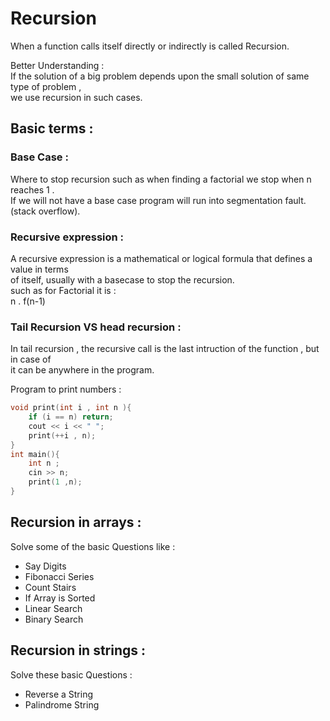 # Recursion 
 
 When a function calls itself directly or indirectly is called Recursion.<br>

 Better Understanding : <br>
 If the solution of a big problem depends upon the small solution of same type of problem ,<br> we use recursion in such cases.<br>

 ## Basic terms : 

 ### Base Case :

 Where to stop recursion such as when finding a factorial we stop when n reaches 1 .<br> If we will not have a base case program will run into segmentation fault.(stack overflow).

 ### Recursive expression : 

 A recursive expression is a mathematical or logical formula that defines a value in terms<br>of itself, usually with a basecase to stop the recursion. <br>
 such as for Factorial it is : <br>
 n . f(n-1)
<br>

### Tail Recursion VS head recursion :

In tail recursion , the recursive call is the last intruction of the function , but in case of <br> it can be anywhere in the program.


Program to print numbers :
```cpp
void print(int i , int n ){
    if (i == n) return;
    cout << i << " ";
    print(++i , n);
}
int main(){
    int n ;
    cin >> n;
    print(1 ,n);
}
```

## Recursion in arrays :

Solve some of the basic Questions like : 
- Say Digits
- Fibonacci Series
- Count Stairs
- If Array is Sorted 
- Linear Search 
- Binary Search 

## Recursion in strings : 

Solve these basic Questions : 
 - Reverse a String
 - Palindrome String
 




